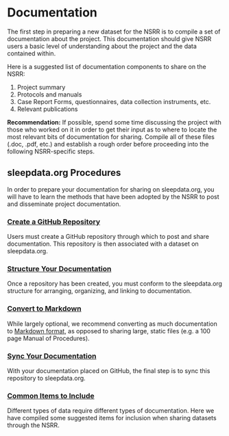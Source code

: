 # Documentation

The first step in preparing a new dataset for the NSRR is to compile a set of documentation about the project. This documentation should give NSRR users a basic level of understanding about the project and the data contained within.

Here is a suggested list of documentation components to share on the NSRR:

1. Project summary
2. Protocols and manuals
3. Case Report Forms, questionnaires, data collection instruments, etc.
4. Relevant publications

**Recommendation:** If possible, spend some time discussing the project with those who worked on it in order to get their input as to where to locate the most relevant bits of documentation for sharing. Compile all of these files (.doc, .pdf, etc.) and establish a rough order before proceeding into the following NSRR-specific steps.

## sleepdata.org Procedures

In order to prepare your documentation for sharing on sleepdata.org, you will have to learn the methods that have been adopted by the NSRR to post and disseminate project documentation.

### [Create a GitHub Repository](create_a_github_repository.md)

Users must create a GitHub repository through which to post and share documentation. This repository is then associated with a dataset on sleepdata.org.

### [Structure Your Documentation](structure_your_documentation.md)

Once a repository has been created, you must conform to the sleepdata.org structure for arranging, organizing, and linking to documentation.

### [Convert to Markdown](create_a_github_repository.md)

While largely optional, we recommend converting as much documentation to [Markdown format](http://daringfireball.net/projects/markdown/), as opposed to sharing large, static files (e.g. a 100 page Manual of Procedures).

### [Sync Your Documentation](sync_your_documentation.md)

With your documentation placed on GitHub, the final step is to sync this repository to sleepdata.org.

### [Common Items to Include](common_items_to_include.md)

Different types of data require different types of documentation. Here we have compiled some suggested items for inclusion when sharing datasets through the NSRR.
